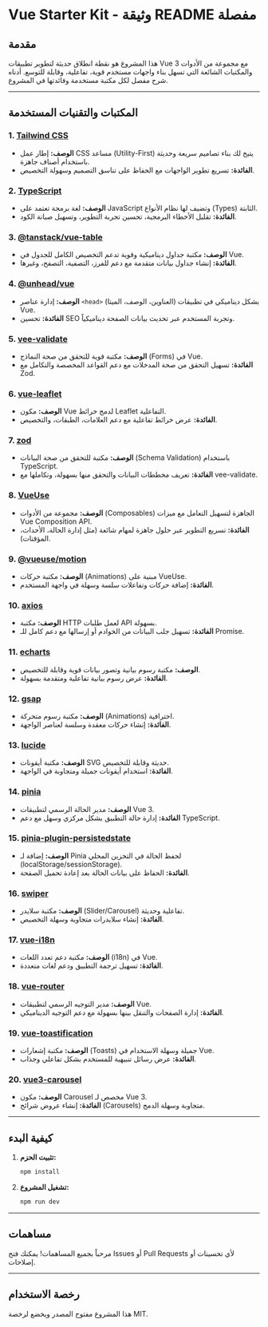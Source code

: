 # Vue Starter Kit - وثيقة README مفصلة

## مقدمة

هذا المشروع هو نقطة انطلاق حديثة لتطوير تطبيقات Vue 3 مع مجموعة من الأدوات والمكتبات الشائعة التي تسهل بناء واجهات مستخدم قوية، تفاعلية، وقابلة للتوسع. أدناه شرح مفصل لكل مكتبة مستخدمة وفائدتها في المشروع.

---

## المكتبات والتقنيات المستخدمة

### 1. [Tailwind CSS](https://tailwindcss.com/)

- **الوصف:** إطار عمل CSS مساعد (Utility-First) يتيح لك بناء تصاميم سريعة وحديثة باستخدام أصناف جاهزة.
- **الفائدة:** تسريع تطوير الواجهات مع الحفاظ على تناسق التصميم وسهولة التخصيص.

### 2. [TypeScript](https://www.typescriptlang.org/)

- **الوصف:** لغة برمجة تعتمد على JavaScript وتضيف لها نظام الأنواع (Types) الثابتة.
- **الفائدة:** تقليل الأخطاء البرمجية، تحسين تجربة التطوير، وتسهيل صيانة الكود.

### 3. [@tanstack/vue-table](https://tanstack.com/table/v8/docs/guide/installation)

- **الوصف:** مكتبة جداول ديناميكية وقوية تدعم التخصيص الكامل للجدول في Vue.
- **الفائدة:** إنشاء جداول بيانات متقدمة مع دعم للفرز، التصفية، التصفح، وغيرها.

### 4. [@unhead/vue](https://unhead.unjs.io/)

- **الوصف:** إدارة عناصر `<head>` (العناوين، الوصف، الميتا) بشكل ديناميكي في تطبيقات Vue.
- **الفائدة:** تحسين SEO وتجربة المستخدم عبر تحديث بيانات الصفحة ديناميكياً.

### 5. [vee-validate](https://vee-validate.logaretm.com/)

- **الوصف:** مكتبة قوية للتحقق من صحة النماذج (Forms) في Vue.
- **الفائدة:** تسهيل التحقق من صحة المدخلات مع دعم القواعد المخصصة والتكامل مع Zod.

### 6. [vue-leaflet](https://vue-leaflet.github.io/vue-leaflet/)

- **الوصف:** مكون Vue لدمج خرائط Leaflet التفاعلية.
- **الفائدة:** عرض خرائط تفاعلية مع دعم العلامات، الطبقات، والتخصيص.

### 7. [zod](https://zod.dev/)

- **الوصف:** مكتبة للتحقق من صحة البيانات (Schema Validation) باستخدام TypeScript.
- **الفائدة:** تعريف مخططات البيانات والتحقق منها بسهولة، وتكاملها مع vee-validate.

### 8. [VueUse](https://vueuse.org/)

- **الوصف:** مجموعة من الأدوات (Composables) الجاهزة لتسهيل التعامل مع ميزات Vue Composition API.
- **الفائدة:** تسريع التطوير عبر حلول جاهزة لمهام شائعة (مثل إدارة الحالة، الأحداث، المؤقتات).

### 9. [@vueuse/motion](https://motion.vueuse.org/)

- **الوصف:** مكتبة حركات (Animations) مبنية على VueUse.
- **الفائدة:** إضافة حركات وتفاعلات سلسة وسهلة في واجهة المستخدم.

### 10. [axios](https://axios-http.com/)

- **الوصف:** مكتبة HTTP لعمل طلبات API بسهولة.
- **الفائدة:** تسهيل جلب البيانات من الخوادم أو إرسالها مع دعم كامل للـ Promise.

### 11. [echarts](https://echarts.apache.org/)

- **الوصف:** مكتبة رسوم بيانية وتصور بيانات قوية وقابلة للتخصيص.
- **الفائدة:** عرض رسوم بيانية تفاعلية ومتقدمة بسهولة.

### 12. [gsap](https://gsap.com/)

- **الوصف:** مكتبة رسوم متحركة (Animations) احترافية.
- **الفائدة:** إنشاء حركات معقدة وسلسة لعناصر الواجهة.

### 13. [lucide](https://lucide.dev/)

- **الوصف:** مكتبة أيقونات SVG حديثة وقابلة للتخصيص.
- **الفائدة:** استخدام أيقونات جميلة ومتجاوبة في الواجهة.

### 14. [pinia](https://pinia.vuejs.org/)

- **الوصف:** مدير الحالة الرسمي لتطبيقات Vue 3.
- **الفائدة:** إدارة حالة التطبيق بشكل مركزي وسهل مع دعم TypeScript.

### 15. [pinia-plugin-persistedstate](https://prazdevs.github.io/pinia-plugin-persistedstate/)

- **الوصف:** إضافة لـ Pinia لحفظ الحالة في التخزين المحلي (localStorage/sessionStorage).
- **الفائدة:** الحفاظ على بيانات الحالة بعد إعادة تحميل الصفحة.

### 16. [swiper](https://swiperjs.com/vue)

- **الوصف:** مكتبة سلايدر (Slider/Carousel) تفاعلية وحديثة.
- **الفائدة:** إنشاء سلايدرات متجاوبة وسهلة التخصيص.

### 17. [vue-i18n](https://vue-i18n.intlify.dev/)

- **الوصف:** مكتبة دعم تعدد اللغات (i18n) في Vue.
- **الفائدة:** تسهيل ترجمة التطبيق ودعم لغات متعددة.

### 18. [vue-router](https://router.vuejs.org/)

- **الوصف:** مدير التوجيه الرسمي لتطبيقات Vue.
- **الفائدة:** إدارة الصفحات والتنقل بينها بسهولة مع دعم التوجيه الديناميكي.

### 19. [vue-toastification](https://vue-toastification.maronato.dev/)

- **الوصف:** مكتبة إشعارات (Toasts) جميلة وسهلة الاستخدام في Vue.
- **الفائدة:** عرض رسائل تنبيهية للمستخدم بشكل تفاعلي وجذاب.

### 20. [vue3-carousel](https://ismail9k.github.io/vue3-carousel/)

- **الوصف:** مكون Carousel مخصص لـ Vue 3.
- **الفائدة:** إنشاء عروض شرائح (Carousels) متجاوبة وسهلة الدمج.

---

## كيفية البدء

1. **تثبيت الحزم:**
   ```bash
   npm install
   ```
2. **تشغيل المشروع:**
   ```bash
   npm run dev
   ```

---

## مساهمات

مرحباً بجميع المساهمات! يمكنك فتح Issues أو Pull Requests لأي تحسينات أو إصلاحات.

---

## رخصة الاستخدام

هذا المشروع مفتوح المصدر ويخضع لرخصة MIT.

